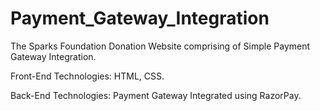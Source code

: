 # Payment_Gateway_Integration
The Sparks Foundation Donation Website comprising of Simple Payment Gateway Integration.

Front-End Technologies: HTML, CSS.

Back-End Technologies: Payment Gateway Integrated using RazorPay.
